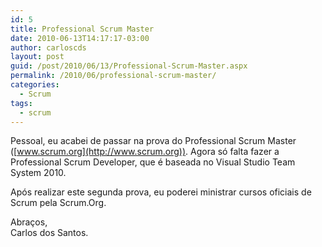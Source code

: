```yaml
---
id: 5
title: Professional Scrum Master
date: 2010-06-13T14:17:17-03:00
author: carloscds
layout: post
guid: /post/2010/06/13/Professional-Scrum-Master.aspx
permalink: /2010/06/professional-scrum-master/
categories:
  - Scrum
tags:
  - scrum
---
```

Pessoal, eu acabei de passar na prova do Professional Scrum Master ([www.scrum.org](http://www.scrum.org)). Agora só falta fazer a Professional Scrum Developer, que é baseada no Visual Studio Team System 2010.

Após realizar este segunda prova, eu poderei ministrar cursos oficiais de Scrum pela Scrum.Org.

Abraços,  
Carlos dos Santos.